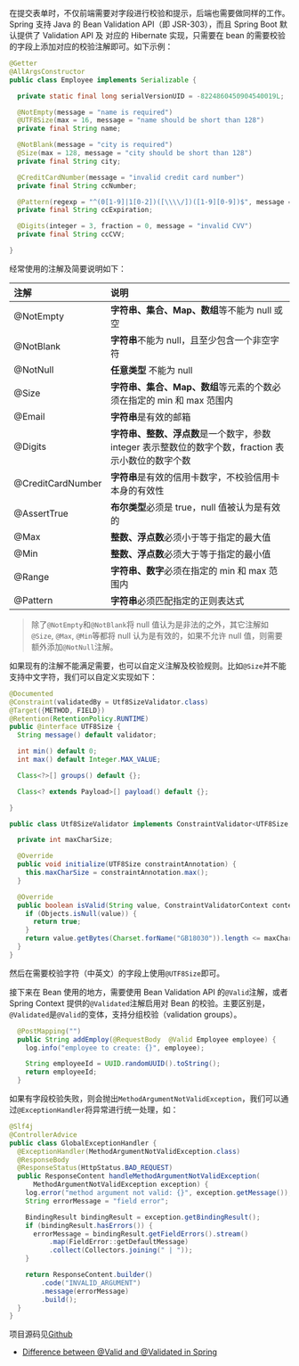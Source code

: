 在提交表单时，不仅前端需要对字段进行校验和提示，后端也需要做同样的工作。Spring 支持 Java 的 Bean Validation API（即 JSR-303），而且 Spring Boot 默认提供了 Validation API 及 对应的 Hibernate 实现，只需要在 bean 的需要校验的字段上添加对应的校验注解即可。如下示例：

```java
@Getter
@AllArgsConstructor
public class Employee implements Serializable {

  private static final long serialVersionUID = -8224860450904540019L;

  @NotEmpty(message = "name is required")
  @UTF8Size(max = 16, message = "name should be short than 128")
  private final String name;

  @NotBlank(message = "city is required")
  @Size(max = 128, message = "city should be short than 128")
  private final String city;

  @CreditCardNumber(message = "invalid credit card number")
  private final String ccNumber;

  @Pattern(regexp = "^(0[1-9]|1[0-2])([\\\\/])([1-9][0-9])$", message = "required format MM/YY")
  private final String ccExpiration;

  @Digits(integer = 3, fraction = 0, message = "invalid CVV")
  private final String ccCVV;

}
```

经常使用的注解及简要说明如下：

| 注解              | 说明                                                                                                 |
| :---------------- | :--------------------------------------------------------------------------------------------------- |
| @NotEmpty         | **字符串、集合、Map、数组**等不能为 null 或空                                                        |
| @NotBlank         | **字符串**不能为 null，且至少包含一个非空字符                                                        |
| @NotNull          | **任意类型** 不能为 null                                                                             |
| @Size             | **字符串、集合、Map、数组**等元素的个数必须在指定的 min 和 max 范围内                                |
| @Email            | **字符串**是有效的邮箱                                                                               |
| @Digits           | **字符串、整数、浮点数**是一个数字，参数 integer 表示整数位的数字个数，fraction 表示小数位的数字个数 |
| @CreditCardNumber | **字符串**是有效的信用卡数字，不校验信用卡本身的有效性                                               |
| @AssertTrue       | **布尔类型**必须是 true，null 值被认为是有效的                                                       |
| @Max              | **整数、浮点数**必须小于等于指定的最大值                                                             |
| @Min              | **整数、浮点数**必须大于等于指定的最小值                                                             |
| @Range            | **字符串、数字**必须在指定的 min 和 max 范围内                                                       |
| @Pattern          | **字符串**必须匹配指定的正则表达式                                                                   |

> 除了`@NotEmpty`和`@NotBlank`将 null 值认为是非法的之外，其它注解如`@Size`, `@Max`, `@Min`等都将 null 认为是有效的，如果不允许 null 值，则需要额外添加`@NotNull`注解。

如果现有的注解不能满足需要，也可以自定义注解及校验规则。比如`@Size`并不能支持中文字符，我们可以自定义实现如下：

```java
@Documented
@Constraint(validatedBy = Utf8SizeValidator.class)
@Target({METHOD, FIELD})
@Retention(RetentionPolicy.RUNTIME)
public @interface UTF8Size {
  String message() default validator;

  int min() default 0;
  int max() default Integer.MAX_VALUE;

  Class<?>[] groups() default {};

  Class<? extends Payload>[] payload() default {};

}
```

```java
public class Utf8SizeValidator implements ConstraintValidator<UTF8Size, String> {

  private int maxCharSize;

  @Override
  public void initialize(UTF8Size constraintAnnotation) {
    this.maxCharSize = constraintAnnotation.max();
  }

  @Override
  public boolean isValid(String value, ConstraintValidatorContext context) {
    if (Objects.isNull(value)) {
      return true;
    }
    return value.getBytes(Charset.forName("GB18030")).length <= maxCharSize;
  }
}
```

然后在需要校验字符（中英文）的字段上使用`@UTF8Size`即可。

接下来在 Bean 使用的地方，需要使用 Bean Validation API 的`@Valid`注解，或者 Spring Context 提供的`@Validated`注解启用对 Bean 的校验。主要区别是，`@Validated`是`@Valid`的变体，支持分组校验（validation groups）。

```java
  @PostMapping("")
  public String addEmploy(@RequestBody  @Valid Employee employee) {
    log.info("employee to create: {}", employee);

    String employeeId = UUID.randomUUID().toString();
    return employeeId;
  }
```

如果有字段校验失败，则会抛出`MethodArgumentNotValidException`，我们可以通过`@ExceptionHandler`将异常进行统一处理，如：

```java
@Slf4j
@ControllerAdvice
public class GlobalExceptionHandler {
  @ExceptionHandler(MethodArgumentNotValidException.class)
  @ResponseBody
  @ResponseStatus(HttpStatus.BAD_REQUEST)
  public ResponseContent handleMethodArgumentNotValidException(
      MethodArgumentNotValidException exception) {
    log.error("method argument not valid: {}", exception.getMessage());
    String errorMessage = "field error";

    BindingResult bindingResult = exception.getBindingResult();
    if (bindingResult.hasErrors()) {
      errorMessage = bindingResult.getFieldErrors().stream()
          .map(FieldError::getDefaultMessage)
          .collect(Collectors.joining(" | "));
    }

    return ResponseContent.builder()
        .code("INVALID_ARGUMENT")
        .message(errorMessage)
        .build();
  }
}
```

项目源码见[Github](https://github.com/nkcoder/spring-demo/tree/master/form-validation)

- [Difference between @Valid and @Validated in Spring](https://stackoverflow.com/questions/36173332/difference-between-valid-and-validated-in-spring)